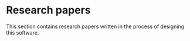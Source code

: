 # Research papers

This section contains research papers written in the process of designing this software.
